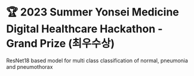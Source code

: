 # 🏆 2023 Summer Yonsei Medicine Digital Healthcare Hackathon - Grand Prize (최우수상)

ResNet18 based model for multi class classification of normal, pneumonia and pneumothorax
